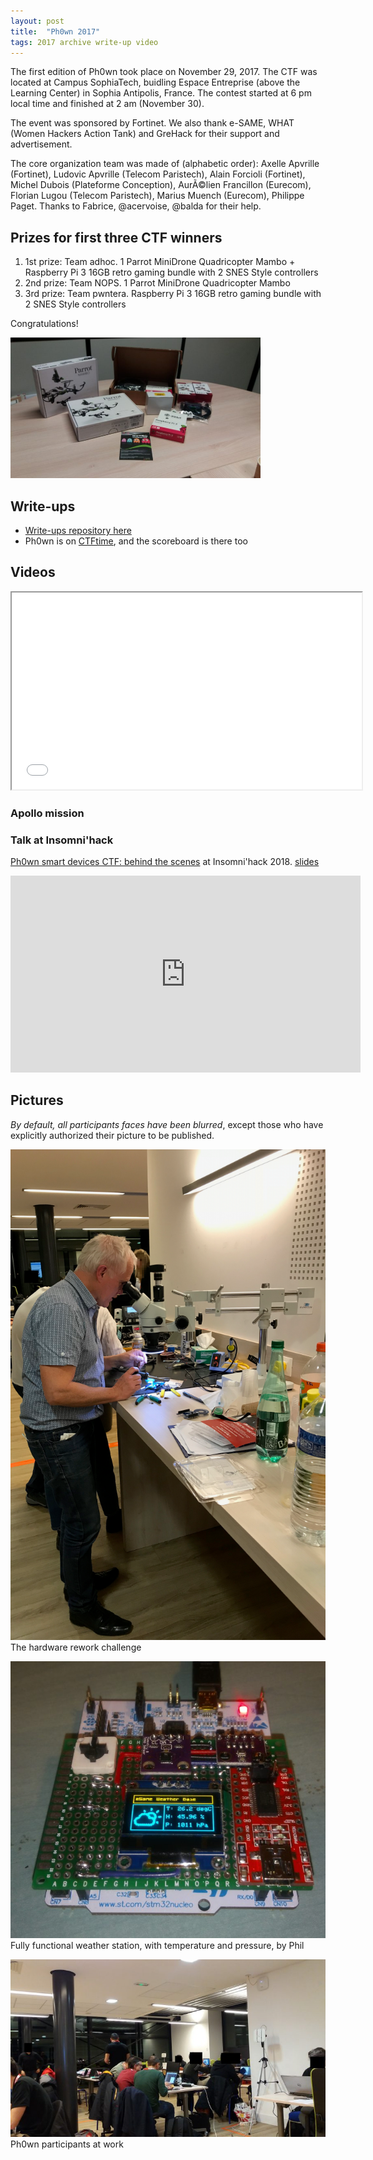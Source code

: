```yaml
---
layout: post
title:  "Ph0wn 2017"
tags: 2017 archive write-up video
---
```

<div class="container">
The first edition of Ph0wn took place on November 29, 2017. The CTF was located at Campus SophiaTech, buidling Espace Entreprise (above the Learning Center) in Sophia Antipolis, France. The contest started at 6 pm local time and finished at 2 am (November 30).

The event was sponsored by Fortinet. We also thank e-SAME, WHAT (Women Hackers Action Tank) and GreHack for their support and advertisement.

The core organization team was made of (alphabetic order): Axelle Apvrille (Fortinet), Ludovic Apvrille (Telecom Paristech), Alain Forcioli (Fortinet), Michel Dubois (Plateforme Conception), AurÃ©lien Francillon (Eurecom), Florian Lugou (Telecom Paristech), Marius Muench (Eurecom), Philippe Paget. Thanks to Fabrice, @acervoise, @balda for their help.



## Prizes for first three CTF winners


1. 1st prize: Team adhoc. 1 Parrot MiniDrone Quadricopter Mambo + Raspberry Pi 3 16GB retro gaming bundle with 2 SNES Style controllers
2. 2nd prize: Team NOPS.  1 Parrot MiniDrone Quadricopter Mambo
3. 3rd prize:  Team pwntera. Raspberry Pi 3 16GB retro gaming bundle with 2 SNES Style controllers

Congratulations!

<img src="/images/ph0wn2017-prizes.jpg" width="400px" />

## Write-ups

- [Write-ups repository here](https://github.com/cryptax/write-ups-2017/tree/master/ph0wn-ctf-2017)
- Ph0wn is on [CTFtime](https://ctftime.org/event/521), and the scoreboard is there too

## Videos

<iframe src="/videos/ph0wn-apollo.mp4" width="560" height="315" allowfullscreen="allowfullscreen"></iframe>

### Apollo mission

### Talk at Insomni'hack

[Ph0wn smart devices CTF: behind the scenes](https://www.youtube.com/watch?v=aWN016UNmIY&index=19&list=PLcAhMYXnWf9sYK5ppbqiJ-LjUbwALYeOq) at Insomni'hack 2018. [slides](https://fortiguard.com/events/2159/insomnihack-2018-ph0wn-smart-devices-ctf-behind-the-scenes)

<iframe src="https://www.youtube.com/embed/aWN016UNmIY" width="560" height="315" frameborder="0" allowfullscreen="allowfullscreen"></iframe>


## Pictures

*By default, all participants faces have been blurred*, except those who have explicitly authorized their picture to be published.

![](/images/ph0wn2017-hardware-rework.png)
The hardware rework challenge

![](/images/ph0wn2017-weatherstation.jpg)
Fully functional weather station, with temperature and pressure, by Phil

![](/images/ph0wn2017-participants.jpg)
Ph0wn participants at work

</div>
